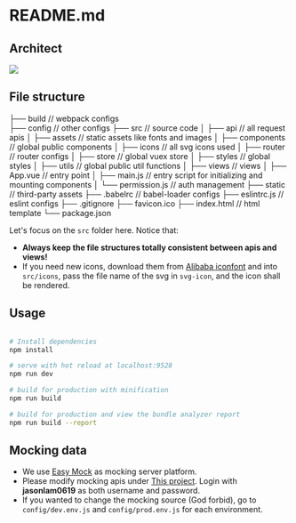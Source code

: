 # README.md

## Architect

![](https://github.com/jasonlam-swatow/vue-weihua/static/architect.png)

## File structure

├── build                      // webpack configs  
├── config                     // other configs
├── src                        // source code
│   ├── api                    // all request apis
│   ├── assets                 // static assets like fonts and images
│   ├── components             // global public components
│   ├── icons                  // all svg icons used
│   ├── router                 // router configs
│   ├── store                  // global vuex store
│   ├── styles                 // global styles
│   ├── utils                  // global public util functions
│   ├── views                  // views
│   ├── App.vue                // entry point
│   ├── main.js                // entry script for initializing and mounting components
│   └── permission.js          // auth management
├── static                     // third-party assets
├── .babelrc                   // babel-loader configs
├── eslintrc.js                // eslint configs
├── .gitignore
├── favicon.ico
├── index.html                 // html template
└── package.json

Let's focus on the `src` folder here. Notice that:

* **Always keep the file structures totally consistent between apis and views!**
* If you need new icons, download them from [Alibaba iconfont](http://iconfont.cn/) and into `src/icons`, pass the file name of the svg in `svg-icon`, and the icon shall be rendered.

## Usage

``` bash

# Install dependencies
npm install

# serve with hot reload at localhost:9528
npm run dev

# build for production with minification
npm run build

# build for production and view the bundle analyzer report
npm run build --report
```

## Mocking data

* We use [Easy Mock](https://easy-mock.com/) as mocking server platform.
* Please modify mocking apis under [This project](https://easy-mock.com/project/5a3b306e38863567823099ef). Login with **jasonlam0619** as both username and password.
* If you wanted to change the mocking source (God forbid), go to `config/dev.env.js` and `config/prod.env.js` for each environment.
